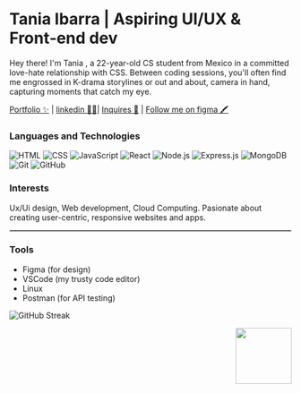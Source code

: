 # Tania Ibarra | Aspiring UI/UX & Front‑end dev

Hey there! I'm Tania , a 22-year-old CS student from Mexico in a committed  love-hate relationship with CSS. Between coding sessions, you'll often find me engrossed in K-drama storylines or out and about, camera in hand, capturing moments that catch my eye.

[Portfolio ✨](https://www.webpagetest.org/blank.html) | [linkedin 🧑‍💻](https://www.webpagetest.org/blank.html)| [Inquires 📧](apricato27@gmail.com) | [Follow me on figma 🖍️ ](https://figma.com/@bluebird3)

### Languages and Technologies
![HTML](https://img.shields.io/badge/-HTML-FFF?&logo=HTML5&logoColor=E34F26)
![CSS](https://img.shields.io/badge/-CSS-FFF?&logo=CSS3&logoColor=1572B6)
![JavaScript](https://img.shields.io/badge/-JavaScript-FFF?&logo=JavaScript&logoColor=F7DF1E)
![React](https://img.shields.io/badge/-React-FFF?&logo=React&logoColor=61DAFB)
![Node.js](https://img.shields.io/badge/-Node.js-FFF?&logo=Node.js&logoColor=8CC84B)
![Express.js](https://img.shields.io/badge/-Express.js-FFF?&logo=Express&logoColor=000000)
![MongoDB](https://img.shields.io/badge/-MongoDB-FFF?&logo=MongoDB&logoColor=47A248)
![Git](https://img.shields.io/badge/-Git-FFF?&logo=Git&logoColor=F05032)
![GitHub](https://img.shields.io/badge/-GitHub-FFF?&logo=GitHub&logoColor=181717)


### Interests
Ux/Ui design, Web development, Cloud Computing.
Pasionate about creating user-centric, responsive websites and apps.

<hr style="border: 1px solid #ccc;"/>

### Tools
- Figma (for design)
- VSCode (my trusty code editor)
- Linux 
- Postman (for API testing)


![GitHub Streak](https://github-readme-streak-stats.herokuapp.com/?apricato&theme=radical)

<img align='right' src='https://user-images.githubusercontent.com/5713670/87202985-820dcb80-c2b6-11ea-9f56-7ec461c497c3.gif' width='100"'>

